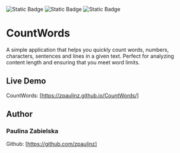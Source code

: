![Static Badge](https://img.shields.io/badge/JAVASCRIPT-brightgreen?style=for-the-badge&color=%23FFD700)
![Static Badge](https://img.shields.io/badge/CSS-brightgreen?style=for-the-badge&color=%236600FF)
![Static Badge](https://img.shields.io/badge/HTML-brightgreen?style=for-the-badge&color=%23FF0033)

# CountWords
A simple application that helps you quickly count words, numbers, characters, sentences and lines in a given text. Perfect for analyzing content length and ensuring that you meet word limits.

## Live Demo
CountWords: [https://zpaulinz.github.io/CountWords/]

## Author
### Paulina Zabielska 
Github: [https://github.com/zpaulinz]
